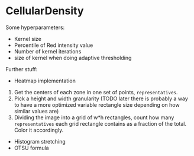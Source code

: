 # CellularDensity
Some hyperparameters:
- Kernel size
- Percentile of Red intensity value
- Number of kernel iterations
- size of kernel when doing adaptive thresholding 

Further stuff:
- Heatmap implementation
1. Get the centers of each zone in one set of points, `representatives`.
2. Pick a height and width granularity (TODO later there is probably a way to have a more optimized variable rectangle size depending on how similar values are)
3. Dividing the image into a grid of w*h rectangles, count how many `representatives` each grid rectangle contains as a fraction of the total. Color it accordingly.
- Histogram stretching
- OTSU formula
